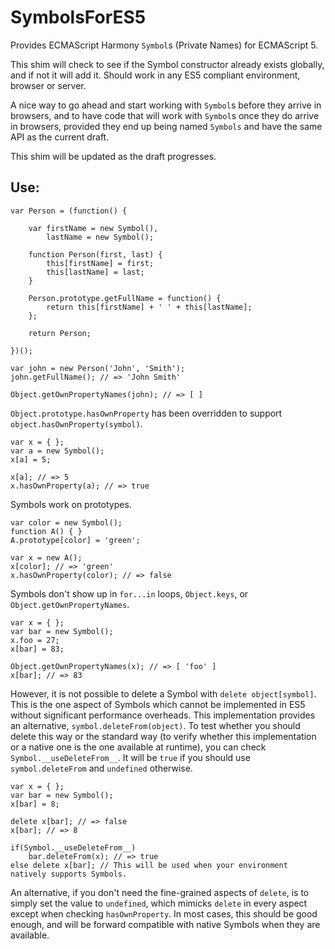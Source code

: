SymbolsForES5
=============

Provides ECMAScript Harmony `Symbol`s (Private Names) for ECMAScript 5.

This shim will check to see if the Symbol constructor already exists globally, and if not it will add it.
Should work in any ES5 compliant environment, browser or server.

A nice way to go ahead and start working with `Symbol`s before they arrive in browsers, and to have code that will
work with `Symbol`s once they do arrive in browsers, provided they end up being named `Symbols` and have the same API
as the current draft.

This shim will be updated as the draft progresses.

Use:
----

    var Person = (function() {
        
        var firstName = new Symbol(),
            lastName = new Symbol();

        function Person(first, last) {
            this[firstName] = first;
            this[lastName] = last;
        }
    
        Person.prototype.getFullName = function() {
            return this[firstName] + ' ' + this[lastName];
        };

        return Person;

    })();

    var john = new Person('John', 'Smith');
    john.getFullName(); // => 'John Smith'

    Object.getOwnPropertyNames(john); // => [ ]

`Object.prototype.hasOwnProperty` has been overridden to support `object.hasOwnProperty(symbol)`.

    var x = { };
    var a = new Symbol();
    x[a] = 5;
    
    x[a]; // => 5
    x.hasOwnProperty(a); // => true

Symbols work on prototypes.

    var color = new Symbol();
    function A() { }
    A.prototype[color] = 'green';
    
    var x = new A();
    x[color]; // => 'green'
    x.hasOwnProperty(color); // => false

Symbols don't show up in `for...in` loops, `Object.keys`, or `Object.getOwnPropertyNames`.

    var x = { };
    var bar = new Symbol();
    x.foo = 27;
    x[bar] = 83;

    Object.getOwnPropertyNames(x); // => [ 'foo' ]
    x[bar]; // => 83

However, it is not possible to delete a Symbol with `delete object[symbol]`. This is the one aspect of Symbols
which cannot be implemented in ES5 without significant performance overheads.
This implementation provides an alternative, `symbol.deleteFrom(object)`.
To test whether you should delete this way or the standard way (to verify whether this implementation
or a native one is the one available at runtime), you can check `Symbol.__useDeleteFrom__`. It will be `true`
if you should use `symbol.deleteFrom` and `undefined` otherwise.

    var x = { };
    var bar = new Symbol();
    x[bar] = 8;

    delete x[bar]; // => false
    x[bar]; // => 8

    if(Symbol.__useDeleteFrom__)
        bar.deleteFrom(x); // => true
    else delete x[bar]; // This will be used when your environment natively supports Symbols.

An alternative, if you don't need the fine-grained aspects of `delete`, is to simply set the value to `undefined`,
which mimicks `delete` in every aspect except when checking `hasOwnProperty`. In most cases, this should be good
enough, and will be forward compatible with native Symbols when they are available.